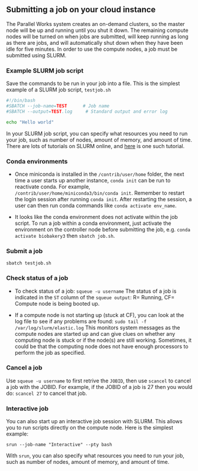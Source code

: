 ## Submitting a job on your cloud instance

The Parallel Works system creates an on-demand clusters, so the master node will be up and running until you shut it down. The remaining compute nodes will be turned on when jobs are submitted, will keep running as long as there are jobs, and will automatically shut down when they have been idle for five minutes. In order to use the compute nodes, a job must be submitted using SLURM.

### Example SLURM job script

Save the commands to be run in your job into a file. This is the simplest example of a SLURM job script, `testjob.sh`

```sh
#!/bin/bash
#SBATCH --job-name=TEST      # Job name 
#SBATCH --output=TEST.log     # Standard output and error log     

echo "Hello world"
```

In your SLURM job script, you can specify what resources you need to run your job, such as number of nodes, amount of memory, and amount of time. There are lots of tutorials on SLURM online, and [here](https://wiki.rc.usf.edu/index.php/Guide_to_SLURM) is one such tutorial.

### Conda environments

* Once miniconda is installed in the `/contrib/user/home` folder, the next time a user starts up another instance, `conda init` can be run to reactivate conda. For example, `/contrib/user/home/miniconda3/bin/conda init`. Remember to restart the login session after running `conda init`. After restarting the session, a user can then run conda commands like `conda activate env_name`.

* It looks like the conda environment does not activate within the job script. To run a job within a conda environment, just activate the environment on the controller node before submitting the job, e.g. `conda activate biobakery3` then `sbatch job.sh`.

### Submit a job
`sbatch testjob.sh`

### Check status of a job
* To check status of a job: `squeue -u username`
The status of a job is indicated in the `ST` column of the `squeue output`: R= Running, CF= Compute node is being booted up.

* If a compute node is not starting up (stuck at CF), you can look at the log file to see if any problems are found:
`sudo tail -f /var/log/slurm/elastic.log`
This monitors system messages as the compute nodes are started up and can give clues on whether any computing node is stuck or if the node(s) are still working. Sometimes, it could be that the computing node does not have enough processors to perform the job as specified.

### Cancel a job
Use `squeue -u username` to first retrive the `JOBID`, then use `scancel` to cancel a job with the JOBID. For example, if the JOBID of a job is 27 then you would do: `scancel 27` to cancel that job.

### Interactive job
You can also start up an interactive job session with SLURM. This allows you to run scripts directly on the compute node. Here is the simplest example:

`srun --job-name "Interactive" --pty bash`

With `srun`, you can also specify what resources you need to run your job, such as number of nodes, amount of memory, and amount of time. 
